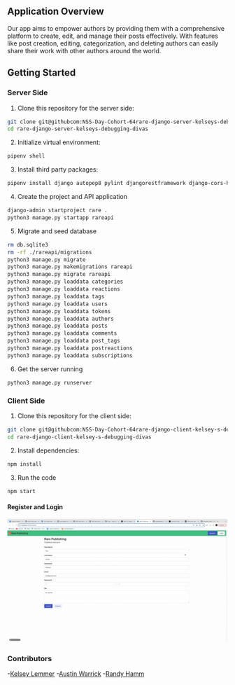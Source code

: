 


## Application Overview
   Our app aims to empower authors by providing them with a comprehensive platform to create, edit, and manage their posts effectively. With features like post creation, editing, categorization, and deleting authors can easily share their work with other authors around the world.


 
## Getting Started

### Server Side
1. Clone this repository for the server side:
```sh
git clone git@githubcom:NSS-Day-Cohort-64rare-django-server-kelseys-debugging-divas.git
cd rare-django-server-kelseys-debugging-divas
```
2. Initialize virtual environment:
```sh
pipenv shell
```
3. Install third party packages:
```sh
pipenv install django autopep8 pylint djangorestframework django-cors-headers pylint-django
```
4. Create the project and API application 
```sh
django-admin startproject rare .
python3 manage.py startapp rareapi
```

5. Migrate and seed database 
```sh
rm db.sqlite3
rm -rf ./rareapi/migrations
python3 manage.py migrate
python3 manage.py makemigrations rareapi
python3 manage.py migrate rareapi
python3 manage.py loaddata categories
python3 manage.py loaddata reactions
python3 manage.py loaddata tags
python3 manage.py loaddata users
python3 manage.py loaddata tokens
python3 manage.py loaddata authors
python3 manage.py loaddata posts
python3 manage.py loaddata comments
python3 manage.py loaddata post_tags
python3 manage.py loaddata postreactions
python3 manage.py loaddata subscriptions

```
6. Get the server running
```sh
python3 manage.py runserver
```


### Client Side
1. Clone this repository for the client side:
```sh
git clone git@githubcom:NSS-Day-Cohort-64rare-django-client-kelsey-s-debugging-divas.git
cd rare-django-client-kelsey-s-debugging-divas
```
2. Install dependencies: 
```sh
npm install
```
3. Run the code 
```sh
npm start
```

#### Register and Login

![Logging into the app](public/RareRegister.gif) 


### Contributors 
-[Kelsey Lemmer](https://github.com/kelseylemmer)
-[Austin Warrick](https://github.com/austin0102)
-[Randy Hamm](https://github.com/randykhamm93)